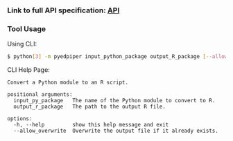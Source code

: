 ### Link to full API specification: [API](https://ben-drucker.github.io/PyedpipeR/)

### Tool Usage
Using CLI:
```sh
$ python[3] -m pyedpiper input_python_package output_R_package [--allow_overwrite]
```

CLI Help Page:

```raw
Convert a Python module to an R script.

positional arguments:
  input_py_package   The name of the Python module to convert to R.
  output_r_package   The path to the output R file.

options:
  -h, --help         show this help message and exit
  --allow_overwrite  Overwrite the output file if it already exists.
```
